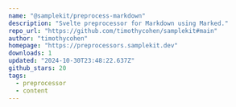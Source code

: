 ```yaml
---
name: "@samplekit/preprocess-markdown"
description: "Svelte preprocessor for Markdown using Marked."
repo_url: "https://github.com/timothycohen/samplekit#main"
author: "timothycohen"
homepage: "https://preprocessors.samplekit.dev"
downloads: 1
updated: "2024-10-30T23:48:22.637Z"
github_stars: 20
tags: 
  - preprocessor
  - content
---
```

